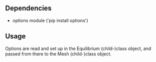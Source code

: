 Dependencies
------------

- options module ('pip install options')


Usage
-----

Options are read and set up in the Equilibrium (child-)class object, and passed
from there to the Mesh (child-)class object.
